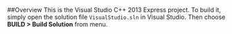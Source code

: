 ##Overview
This is the Visual Studio C++ 2013 Express project. To build it, simply open the solution file `VisualStudio.sln` in Visual Studio. Then choose **BUILD > Build Solution** from menu.